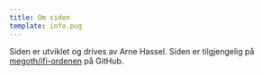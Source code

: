```yaml
---
title: Om siden
template: info.pug
---
```


Siden er utviklet og drives av Arne Hassel. Siden er tilgjengelig på [megoth/ifi-ordenen](https://github.com/megoth/ifi-ordenen) på GitHub.